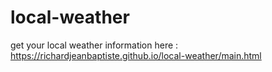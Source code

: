 # local-weather

get your local weather information here : https://richardjeanbaptiste.github.io/local-weather/main.html
